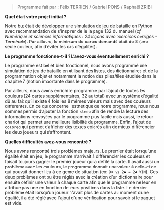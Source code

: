 > Programme fait par : Félix TERRIEN / Gabriel PONS / Raphaël ZRIBI

**Quel était votre projet initial ?**

Notre but était de développer une simulation de jeu de bataille en Python avec recommandation de s’inspirer de le la page 132 du manuel (*cf. Numérique et sciences informatiques : 24 leçons avec exercices corrigés - Terminale*).
Par ailleurs, le minimum de cartes demandé était de 8 (une seule couleur, afin d'éviter les cas d’égalités).


**Le programme fonctionne-t-il ? L’avez-vous éventuellement enrichi ?**

Le programme est bel et bien fonctionnel, nous avons programmé une simulation de jeu de bataille en utilisant des listes, des dictionnaires et de la programmation objet et notamment la notion des piles/files étudiée dans le chapitre 7 (notion importante dans le programme).

Par ailleurs, nous avons enrichi le programme par l’ajout de toutes les couleurs (24 cartes supplémentaires, 32 au total) avec un système d’égalité dû au fait qu’il existe 4 fois les 8 mêmes valeurs mais avec des couleurs différentes.
En ce qui concerne l'esthétique de notre programme, nous nous sommes permis d’ajouter la fonction `sleep` afin de rendre la lecture des informations renvoyées par le programme plus facile mais aussi, le retour chariot qui permet une meilleure lisibilité du programme.
Enfin, l’ajout de `colored` qui permet d’afficher des textes colorés afin de mieux différencier les deux joueurs qui s’affrontent.


**Quelles difficultés avez-vous rencontré ?**

Nous avons rencontré trois problèmes majeurs. Le premier était lorsqu’une égalité était en jeu, le programme n’arrivait à différencier les couleurs et faisait toujours gagner le premier joueur qui a défilé la carte. Il avait aussi un problème avec les couleurs, le programme donnait une valeur à celle-ci ce qui pouvait donner lieu à ce genre de situation (ex: `9♦ vs 2♣ = 2♣ WIN`). Ces deux problèmes ont pu être réglés avec la création d’un dictionnaire pour ensuite définir une valeur à chaque carte afin que le programme ne leur en attribue pas une en fonction de leurs positions dans la liste. Le dernier problème était lorsqu’un joueur n'avait plus de cartes au moment d’une égalité, il a été réglé avec l'ajout d'une vérification pour savoir si le paquet est vide.
